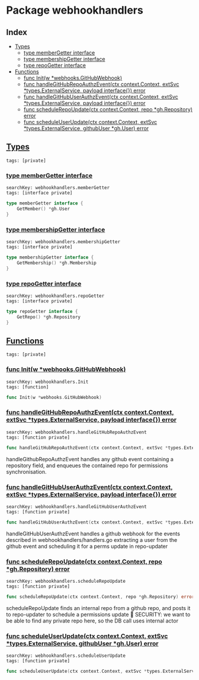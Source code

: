 # Package webhookhandlers

## Index

* [Types](#type)
    * [type memberGetter interface](#memberGetter)
    * [type membershipGetter interface](#membershipGetter)
    * [type repoGetter interface](#repoGetter)
* [Functions](#func)
    * [func Init(w *webhooks.GitHubWebhook)](#Init)
    * [func handleGitHubRepoAuthzEvent(ctx context.Context, extSvc *types.ExternalService, payload interface{}) error](#handleGitHubRepoAuthzEvent)
    * [func handleGitHubUserAuthzEvent(ctx context.Context, extSvc *types.ExternalService, payload interface{}) error](#handleGitHubUserAuthzEvent)
    * [func scheduleRepoUpdate(ctx context.Context, repo *gh.Repository) error](#scheduleRepoUpdate)
    * [func scheduleUserUpdate(ctx context.Context, extSvc *types.ExternalService, githubUser *gh.User) error](#scheduleUserUpdate)


## <a id="type" href="#type">Types</a>

```
tags: [private]
```

### <a id="memberGetter" href="#memberGetter">type memberGetter interface</a>

```
searchKey: webhookhandlers.memberGetter
tags: [interface private]
```

```Go
type memberGetter interface {
	GetMember() *gh.User
}
```

### <a id="membershipGetter" href="#membershipGetter">type membershipGetter interface</a>

```
searchKey: webhookhandlers.membershipGetter
tags: [interface private]
```

```Go
type membershipGetter interface {
	GetMembership() *gh.Membership
}
```

### <a id="repoGetter" href="#repoGetter">type repoGetter interface</a>

```
searchKey: webhookhandlers.repoGetter
tags: [interface private]
```

```Go
type repoGetter interface {
	GetRepo() *gh.Repository
}
```

## <a id="func" href="#func">Functions</a>

```
tags: [private]
```

### <a id="Init" href="#Init">func Init(w *webhooks.GitHubWebhook)</a>

```
searchKey: webhookhandlers.Init
tags: [function]
```

```Go
func Init(w *webhooks.GitHubWebhook)
```

### <a id="handleGitHubRepoAuthzEvent" href="#handleGitHubRepoAuthzEvent">func handleGitHubRepoAuthzEvent(ctx context.Context, extSvc *types.ExternalService, payload interface{}) error</a>

```
searchKey: webhookhandlers.handleGitHubRepoAuthzEvent
tags: [function private]
```

```Go
func handleGitHubRepoAuthzEvent(ctx context.Context, extSvc *types.ExternalService, payload interface{}) error
```

handleGithubRepoAuthzEvent handles any github event containing a repository field, and enqueues the contained repo for permissions synchronisation. 

### <a id="handleGitHubUserAuthzEvent" href="#handleGitHubUserAuthzEvent">func handleGitHubUserAuthzEvent(ctx context.Context, extSvc *types.ExternalService, payload interface{}) error</a>

```
searchKey: webhookhandlers.handleGitHubUserAuthzEvent
tags: [function private]
```

```Go
func handleGitHubUserAuthzEvent(ctx context.Context, extSvc *types.ExternalService, payload interface{}) error
```

handleGitHubUserAuthzEvent handles a github webhook for the events described in webhookhandlers/handlers.go extracting a user from the github event and scheduling it for a perms update in repo-updater 

### <a id="scheduleRepoUpdate" href="#scheduleRepoUpdate">func scheduleRepoUpdate(ctx context.Context, repo *gh.Repository) error</a>

```
searchKey: webhookhandlers.scheduleRepoUpdate
tags: [function private]
```

```Go
func scheduleRepoUpdate(ctx context.Context, repo *gh.Repository) error
```

scheduleRepoUpdate finds an internal repo from a github repo, and posts it to repo-updater to schedule a permissions update 🚨 SECURITY: we want to be able to find any private repo here, so the DB call uses internal actor 

### <a id="scheduleUserUpdate" href="#scheduleUserUpdate">func scheduleUserUpdate(ctx context.Context, extSvc *types.ExternalService, githubUser *gh.User) error</a>

```
searchKey: webhookhandlers.scheduleUserUpdate
tags: [function private]
```

```Go
func scheduleUserUpdate(ctx context.Context, extSvc *types.ExternalService, githubUser *gh.User) error
```

